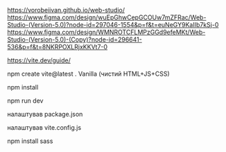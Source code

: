 https://vorobeiivan.github.io/web-studio/
https://www.figma.com/design/wuEpGhwCepGCOUw7mZFRac/Web-Studio-(Version-5.0)?node-id=297046-1554&p=f&t=euNeGY9KaIIb7kSj-0
https://www.figma.com/design/WMNROTCFLMPzGGd9efeMKt/Web-Studio-(Version-5.0)-(Copy)?node-id=296641-536&p=f&t=8NKRPOXLRjxKKVt7-0


https://vite.dev/guide/

npm create vite@latest .
Vanilla (чистий HTML+JS+CSS)

npm install

npm run dev


налаштував package.json

налаштував vite.config.js

npm install sass